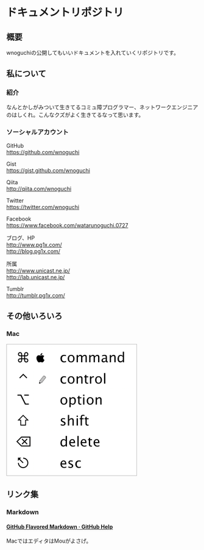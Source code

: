# ドキュメントリポジトリ

## 概要

wnoguchiの公開してもいいドキュメントを入れていくリポジトリです。

## 私について

### 紹介

なんとかしがみついて生きてるコミュ障プログラマー、ネットワークエンジニアのはしくれ。こんなクズがよく生きてるなって思います。

### ソーシャルアカウント

GitHub  
https://github.com/wnoguchi

Gist  
https://gist.github.com/wnoguchi

Qiita  
http://qiita.com/wnoguchi

Twitter  
https://twitter.com/wnoguchi

Facebook  
https://www.facebook.com/watarunoguchi.0727

ブログ、HP  
http://www.pg1x.com/  
http://blog.pg1x.com/

所属  
http://www.unicast.ne.jp/  
http://lab.unicast.ne.jp/

Tumblr  
http://tumblr.pg1x.com/

## その他いろいろ

### Mac

![](Macのショートカット記号.png)

## リンク集

### Markdown

#### [GitHub Flavored Markdown · GitHub Help](https://help.github.com/articles/github-flavored-markdown)  

MacではエディタはMouがよさげ。
